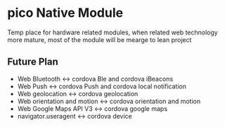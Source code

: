 # pico Native Module
Temp place for hardware related modules, when related web technology more mature, most of the module will be mearge to lean project

## Future Plan
- Web Bluetooth <-> cordova Ble and cordova iBeacons
- Web Push <-> cordova Push and cordova local notification
- Web geolocation <-> cordova geolocation
- Web orientation and motion <-> cordova orientation and motion
- Web Google Maps API V3 <-> cordova google maps
- navigator.useragent <-> cordova device
